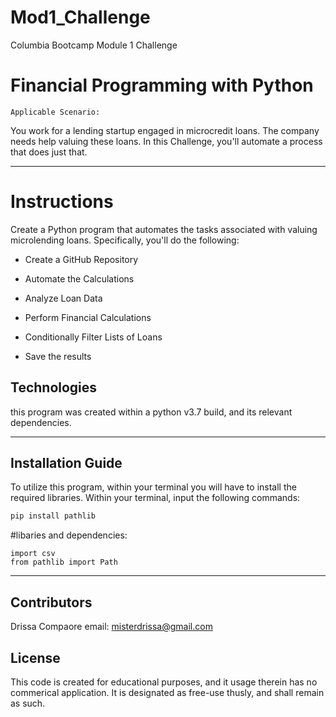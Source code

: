# Mod1_Challenge
Columbia Bootcamp Module 1 Challenge

# Financial Programming with Python
    Applicable Scenario:

You work for a lending startup engaged in microcredit loans. The company needs help valuing these loans. In this Challenge, you'll automate a process that does just that.


---

# Instructions 
Create a Python program that automates the tasks associated with valuing microlending loans. Specifically, you'll do the following:

- Create a GitHub Repository

- Automate the Calculations

- Analyze Loan Data

- Perform Financial Calculations

- Conditionally Filter Lists of Loans

- Save the results


## Technologies

this program was created within a python v3.7 build, and its relevant dependencies.

---

## Installation Guide

To utilize this program, within your terminal you will have to install the required libraries. Within your terminal, input the following commands:


```python
pip install pathlib
```


#libaries and dependencies:

```
import csv
from pathlib import Path

```

---

## Contributors

Drissa Compaore email: misterdrissa@gmail.com

## License

This code is created for educational purposes, and it usage therein has no commerical application. It is designated as free-use thusly, and shall remain as such.
